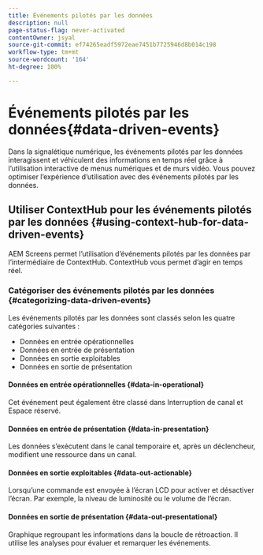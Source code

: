 ```yaml
---
title: Événements pilotés par les données
description: null
page-status-flag: never-activated
contentOwner: jsyal
source-git-commit: ef74265eadf5972eae7451b7725946d8b014c198
workflow-type: tm+mt
source-wordcount: '164'
ht-degree: 100%

---
```



# Événements pilotés par les données{#data-driven-events}

Dans la signalétique numérique, les événements pilotés par les données interagissent et véhiculent des informations en temps réel grâce à l’utilisation interactive de menus numériques et de murs vidéo. Vous pouvez optimiser l’expérience d’utilisation avec des événements pilotés par les données.

## Utiliser ContextHub pour les événements pilotés par les données {#using-context-hub-for-data-driven-events}

AEM Screens permet l’utilisation d’événements pilotés par les données par l’intermédiaire de ContextHub. ContextHub vous permet d’agir en temps réel.

### Catégoriser des événements pilotés par les données {#categorizing-data-driven-events}

Les événements pilotés par les données sont classés selon les quatre catégories suivantes :

* Données en entrée opérationnelles
* Données en entrée de présentation
* Données en sortie exploitables
* Données en sortie de présentation

#### Données en entrée opérationnelles {#data-in-operational}

Cet événement peut également être classé dans Interruption de canal et Espace réservé.

#### Données en entrée de présentation {#data-in-presentation}

Les données s’exécutent dans le canal temporaire et, après un déclencheur, modifient une ressource dans un canal.

#### Données en sortie exploitables {#data-out-actionable}

Lorsqu’une commande est envoyée à l’écran LCD pour activer et désactiver l’écran. Par exemple, la niveau de luminosité ou le volume de l’écran.

#### Données en sortie de présentation {#data-out-presentational}

Graphique regroupant les informations dans la boucle de rétroaction. Il utilise les analyses pour évaluer et remarquer les événements.
